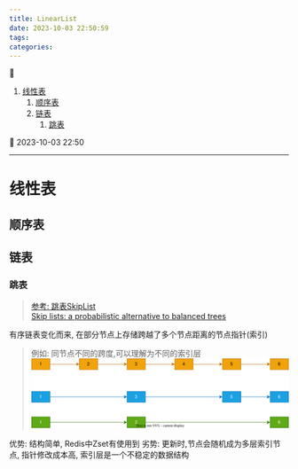 ```yaml
---
title: LinearList
date: 2023-10-03 22:50:59
tags: 
categories: 
---
```


💠

1. [线性表](#线性表)
    1. [顺序表](#顺序表)
    1. [链表](#链表)
        1. [跳表](#跳表)

💠 2023-10-03 22:50
****************************************
# 线性表

## 顺序表

## 链表

### 跳表
> [参考: 跳表SkipList ](http://www.cnblogs.com/xuqiang/archive/2011/05/22/2053516.html)  
> [Skip lists: a probabilistic alternative to balanced trees](https://www.epaperpress.com/sortsearch/download/skiplist.pdf)

有序链表变化而来, 在部分节点上存储跨越了多个节点距离的节点指针(索引)

> 例如: 同节点不同的跨度,可以理解为不同的索引层   
![](img/skiplist.drawio.svg)

优势: 结构简单, Redis中Zset有使用到
劣势: 更新时,节点会随机成为多层索引节点, 指针修改成本高, 索引层是一个不稳定的数据结构

